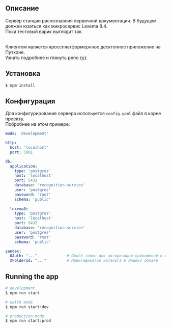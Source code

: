 ## Описание

Сервер станции распознавния первичной документации. В будущем должен юзаться как микросервис Lexema 8.4.  
Пока тестовый варик выглядит так.  
<br/>

Клиентом является кроссплатформернное десктопное приложение на Путхоне.  
Узнать подробнее и глянуть репо <a href="#">тут</a>.

## Установка

```bash
$ npm install
```

## Конфигурация

Для конфигурирования сервера испольуется `config.yaml` файл в корне проекта.  
Побробнее на этом примере:
```yaml
mode: 'development'

http:
  host: 'localhost'
  port: 5001

db:
  application:
    type: 'postgres'
    host: 'localhost'
    port: 5432
    database: 'recognition-service'
    user: 'postgres'
    password: 'root'
    schema: 'public'
  
  lexema8: 
    type: 'postgres'
    host: 'localhost'
    port: 5432
    database: 'recognition-service'
    user: 'postgres'
    password: 'root'
    schema: 'public'

yandex:
  OAuth: "..."             # OAuth токен для авторизации приложений в сервисах Яндекс 
  XFolderId: "..."         # Идентификатор каталога в Яндекс облаке
```


## Running the app

```bash
# development
$ npm run start

# watch mode
$ npm run start:dev

# production mode
$ npm run start:prod
```